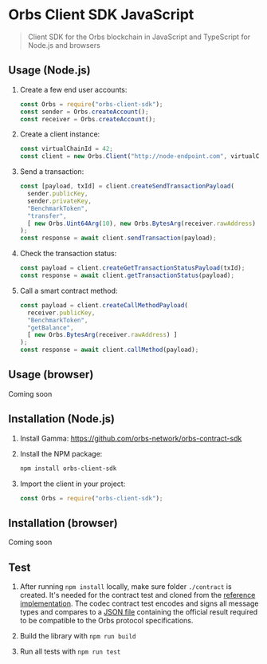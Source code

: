 # Orbs Client SDK JavaScript

> Client SDK for the Orbs blockchain in JavaScript and TypeScript for Node.js and browsers

## Usage (Node.js)

1. Create a few end user accounts:

    ```js
    const Orbs = require("orbs-client-sdk");
    const sender = Orbs.createAccount();
    const receiver = Orbs.createAccount();
    ```
    
2. Create a client instance:

    ```js
    const virtualChainId = 42;
    const client = new Orbs.Client("http://node-endpoint.com", virtualChainId, "TEST_NET");
    ```

3. Send a transaction:

    ```js
    const [payload, txId] = client.createSendTransactionPayload(
      sender.publicKey,
      sender.privateKey,
      "BenchmarkToken",
      "transfer",
      [ new Orbs.Uint64Arg(10), new Orbs.BytesArg(receiver.rawAddress) ]
    );
    const response = await client.sendTransaction(payload);
    ```
    
4. Check the transaction status:

    ```js
    const payload = client.createGetTransactionStatusPayload(txId);
    const response = await client.getTransactionStatus(payload);
    ```
    
5. Call a smart contract method:

    ```js
    const payload = client.createCallMethodPayload(
      receiver.publicKey,
      "BenchmarkToken",
      "getBalance",
      [ new Orbs.BytesArg(receiver.rawAddress) ]
    );
    const response = await client.callMethod(payload);
    ```

## Usage (browser)

Coming soon

## Installation (Node.js)

1. Install Gamma: https://github.com/orbs-network/orbs-contract-sdk
2. Install the NPM package:

    ```sh
    npm install orbs-client-sdk
    ```
    
3. Import the client in your project:

    ```js
    const Orbs = require("orbs-client-sdk");
    ```

## Installation (browser)

Coming soon

## Test

1. After running `npm install` locally, make sure folder `./contract` is created. It's needed for the contract test and cloned from the [reference implementation](https://github.com/orbs-network/orbs-client-sdk-go). The codec contract test encodes and signs all message types and compares to a [JSON file](https://github.com/orbs-network/orbs-client-sdk-go/tree/master/test/codec) containing the official result required to be compatible to the Orbs protocol specifications. 

2. Build the library with `npm run build`

3. Run all tests with `npm run test`
